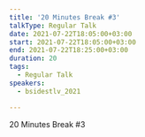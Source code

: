 ```yaml
---
title: '20 Minutes Break #3'
talkType: Regular Talk
date: 2021-07-22T18:05:00+03:00
start: 2021-07-22T18:05:00+03:00
end: 2021-07-22T18:25:00+03:00
duration: 20
tags:
  - Regular Talk
speakers:
  - bsidestlv_2021

---
```

20 Minutes Break #3
